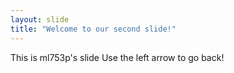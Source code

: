 ```yaml
---
layout: slide
title: "Welcome to our second slide!"
---
```

This is ml753p's slide
Use the left arrow to go back!